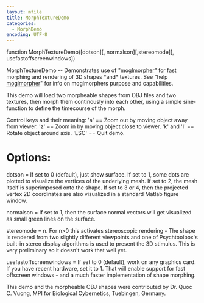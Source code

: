 ```yaml
---
layout: mfile
title: MorphTextureDemo
categories:
  - MorphDemo
encoding: UTF-8
---
```


function MorphTextureDemo([dotson][, normalson][,stereomode][, usefastoffscreenwindows])

MorphTextureDemo -- Demonstrates use of "[moglmorpher](/docs/moglmorpher)" for fast morphing
and rendering of 3D shapes \*and\* textures. See "help [moglmorpher](/docs/moglmorpher)" for
info on moglmorphers purpose and capabilities.

This demo will load two morpheable shapes from OBJ files and two
textures, then morph them continously into each other, using a simple
sine-function to define the timecourse of the morph.

Control keys and their meaning: 'a' == Zoom out by moving object away
from viewer. 'z' == Zoom in by moving object close to viewer. 'k' and 'l'
\== Rotate object around axis. 'ESC' == Quit demo.

# Options:

dotson = If set to 0 (default), just show surface. If set to 1, some dots
are plotted to visualize the vertices of the underlying mesh. If set to
2, the mesh itself is superimposed onto the shape. If set to 3 or 4, then
the projected vertex 2D coordinates are also visualized in a standard
Matlab figure window.

normalson = If set to 1, then the surface normal vectors will get
visualized as small green lines on the surface.

stereomode = n. For n\>0 this activates stereoscopic rendering - The shape
is rendered from two slightly different viewpoints and one of
Psychtoolbox's built-in stereo display algorithms is used to present the
3D stimulus. This is very preliminary so it doesn't work that well yet.

usefastoffscreenwindows = If set to 0 (default), work on any graphics
card. If you have recent hardware, set it to 1. That will enable support
for fast offscreen windows - and a much faster implementation of shape
morphing.

This demo and the morpheable OBJ shapes were contributed by Dr. Quoc C.
Vuong, MPI for Biological Cybernetics, Tuebingen, Germany.